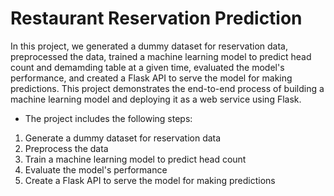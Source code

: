 # Restaurant Reservation Prediction

In this project, we generated a dummy dataset for reservation data, preprocessed the data, trained a machine learning model to predict head count and demamding table at a given time, evaluated the model's performance, and created a Flask API to serve the model for making predictions. This project demonstrates the end-to-end process of building a machine learning model and deploying it as a web service using Flask.

- The project includes the following steps:

1. Generate a dummy dataset for reservation data
2. Preprocess the data
3. Train a machine learning model to predict head count
4. Evaluate the model's performance
5. Create a Flask API to serve the model for making predictions


